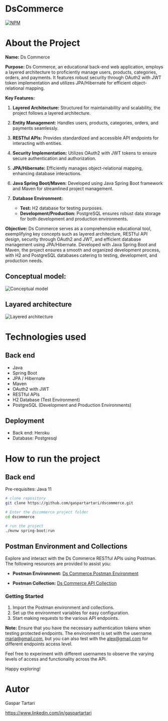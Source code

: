 # DsCommerce
[![NPM](https://img.shields.io/npm/l/react)](https://github.com/gaspartartari/dscommerce/blob/main/LICENSE)

# About the Project

**Name:** Ds Commerce

**Purpose:** Ds Commerce, an educational back-end web application, employs a layered architecture to proficiently manage users, products, categories, orders, and payments. It features robust security through OAuth2 with JWT token implementation and utilizes JPA/Hibernate for efficient object-relational mapping.

**Key Features:**
1. **Layered Architecture:** Structured for maintainability and scalability, the project follows a layered architecture.

2. **Entity Management:** Handles users, products, categories, orders, and payments seamlessly.

3. **RESTful APIs:** Provides standardized and accessible API endpoints for interacting with entities.

4. **Security Implementation:** Utilizes OAuth2 with JWT tokens to ensure secure authentication and authorization.

5. **JPA/Hibernate:** Efficiently manages object-relational mapping, enhancing database interactions.

6. **Java Spring Boot/Maven:** Developed using Java Spring Boot framework and Maven for streamlined project management.

7. **Database Environment:**
   - **Test:** H2 database for testing purposes.
   - **Development/Production:** PostgreSQL ensures robust data storage for both development and production environments.

**Objective:** Ds Commerce serves as a comprehensive educational tool, exemplifying key concepts such as layered architecture, RESTful API design, security through OAuth2 and JWT, and efficient database management using JPA/Hibernate. Developed with Java Spring Boot and Maven, the project ensures a smooth and organized development process, with H2 and PostgreSQL databases catering to testing, development, and production needs.

## Conceptual model:
![Conceptual model](https://github.com/gaspartartari/assets/blob/main/Captura%20de%20Tela%202024-01-12%20a%CC%80s%2019.14.36.png)

## Layared architecture
![Layered architecture](https://github.com/gaspartartari/assets/blob/main/1635741828065.jpeg)

# Technologies used
## Back end
- Java
- Spring Boot
- JPA / Hibernate
- Maven
- OAuth2 with JWT 
- RESTful APIs
- H2 Database (Test Environment)
- PostgreSQL (Development and Production Environments)

## Deployment
- Back end: Heroku
- Database: Postgresql

# How to run the project

## Back end
Pre-requisites: Java 11

```bash
# clone repository
git clone https://github.com/gaspartartari/dscommerce.git

# Enter the dscommerce project folder
cd dscommerce

# run the project
./mvnw spring-boot:run
```
## Postman Environment and Collections

Explore and interact with the Ds Commerce RESTful APIs using Postman. The following resources are provided to assist you:

- **Postman Environment:** [Ds Commerce Postman Environment](https://drive.google.com/file/d/1OklFCrF099JVJ3WP1N32X6KJHAM7YiI6/view?usp=sharing)

- **Postman Collection:** [Ds Commerce API Collection](https://drive.google.com/file/d/1rongL8pgxorUPX9JP2jT9meCjBQsifzX/view?usp=sharing)


### Getting Started
1. Import the Postman environment and collections.
2. Set up the environment variables for easy configuration.
3. Start making requests to the various API endpoints.
   

**Note:** Ensure that you have the necessary authentication tokens when testing protected endpoints. The environment is set with the username maria@gmail.com, but you can also test with the alex@gmail.com for different endpoints access level.

Feel free to experiment with different usernames to observe the varying levels of access and functionality across the API.


Happy exploring!

# Autor

Gaspar Tartari

https://www.linkedin.com/in/gaspartartari

